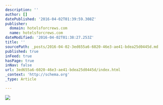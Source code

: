 ```yaml
---
description: ''
author: []
datePublished: '2016-04-02T01:39:59.308Z'
publisher:
  domain: hotelsforcrews.com
  name: hotelsforcrews.com
dateModified: '2016-04-02T01:38:27.253Z'
title: ''
sourcePath: _posts/2016-04-02-3ed655a6-6020-46e3-ae41-bdea25d0445d.md
published: true
inFeed: true
hasPage: true
inNav: false
url: 3ed655a6-6020-46e3-ae41-bdea25d0445d/index.html
_context: 'http://schema.org'
_type: Article

---
```

![](http://667ca9dd9007891a6b3f-fdee6fa6472ea9bc5c012e638c60dac8.r4.cf2.rackcdn.com/265cc71bd88d000a99010bd4206c45fa-003f83a6c4171576871b5f14d5b69272.jpg)
